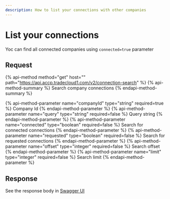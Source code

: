 ```yaml
---
description: How to list your connections with other companies
---
```


# List your connections
Yoc can find all connected companies using `connected=true` parameter

## Request

{% api-method method="get" host="" path="https://api.accp.tradecloud1.com/v2/connection-search" %} {% api-method-summary %} Search company connections {% endapi-method-summary %}

{% api-method-parameter name="companyId" type="string" required=true %} Company Id {% endapi-method-parameter %}
{% api-method-parameter name="query" type="string" required=false %} Query string {% endapi-method-parameter %}
{% api-method-parameter name="connected" type="boolean" required=false %} Search for connected connections {% endapi-method-parameter %}
{% api-method-parameter name="requested" type="boolean" required=false %} Search for requested connections {% endapi-method-parameter %}
{% api-method-parameter name="offset" type="integer" required=false %} Search offset {% endapi-method-parameter %}
{% api-method-parameter name="limit" type="integer" required=false %} Search limit {% endapi-method-parameter %}

## Response

See the response body in [Swagger UI](https://swagger-ui.accp.tradecloud1.com/?url=https://api.accp.tradecloud1.com/v2/connection-search/specs.yaml#/connection-search/searchConnectionsRoute)
